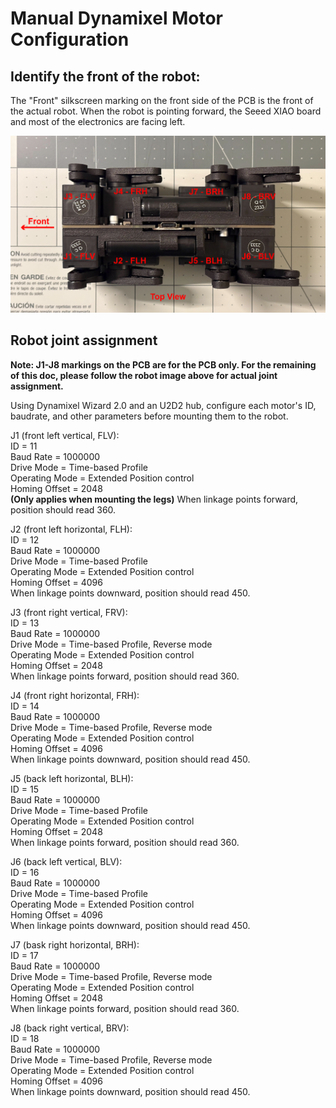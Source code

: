 # Manual Dynamixel Motor Configuration

## Identify the front of the robot:
The "Front" silkscreen marking on the front side of the PCB is the front of the actual robot. When the robot is pointing forward, the Seeed XIAO board and most of the electronics are facing left.

![Q8bot](dxl_manual_setup.png)

## Robot joint assignment
**Note: J1-J8 markings on the PCB are for the PCB only. For the remaining of this doc, please follow the robot image above for actual joint assignment.**

Using Dynamixel Wizard 2.0 and an U2D2 hub, configure each motor's ID, baudrate, and other parameters before mounting them to the robot.

J1 (front left vertical, FLV): <br>
ID = 11<br>
Baud Rate = 1000000<br>
Drive Mode = Time-based Profile<br>
Operating Mode = Extended Position control<br>
Homing Offset = 2048<br>
**(Only applies when mounting the legs)** When linkage points forward, position should read 360.<br>

J2 (front left horizontal, FLH):<br>
ID = 12<br>
Baud Rate = 1000000<br>
Drive Mode = Time-based Profile<br>
Operating Mode = Extended Position control<br>
Homing Offset = 4096<br>
When linkage points downward, position should read 450.<br>

J3 (front right vertical, FRV): <br>
ID = 13<br>
Baud Rate = 1000000<br>
Drive Mode = Time-based Profile, Reverse mode<br>
Operating Mode = Extended Position control<br>
Homing Offset = 2048<br>
When linkage points forward, position should read 360.<br>

J4 (front right horizontal, FRH):<br>
ID = 14<br>
Baud Rate = 1000000<br>
Drive Mode = Time-based Profile, Reverse mode<br>
Operating Mode = Extended Position control<br>
Homing Offset = 4096<br>
When linkage points downward, position should read 450.<br>

J5 (back left horizontal, BLH): <br>
ID = 15<br>
Baud Rate = 1000000<br>
Drive Mode = Time-based Profile<br>
Operating Mode = Extended Position control<br>
Homing Offset = 2048<br>
When linkage points forward, position should read 360.<br>

J6 (back left vertical, BLV):<br>
ID = 16<br>
Baud Rate = 1000000<br>
Drive Mode = Time-based Profile<br>
Operating Mode = Extended Position control<br>
Homing Offset = 4096<br>
When linkage points downward, position should read 450.<br>

J7 (bask right horizontal, BRH): <br>
ID = 17<br>
Baud Rate = 1000000<br>
Drive Mode = Time-based Profile, Reverse mode<br>
Operating Mode = Extended Position control<br>
Homing Offset = 2048<br>
When linkage points forward, position should read 360.<br>

J8 (back right vertical, BRV):<br>
ID = 18<br>
Baud Rate = 1000000<br>
Drive Mode = Time-based Profile, Reverse mode<br>
Operating Mode = Extended Position control<br>
Homing Offset = 4096<br>
When linkage points downward, position should read 450.<br>